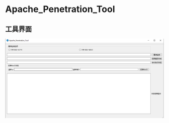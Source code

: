 # Apache_Penetration_Tool
## 工具界面
![1.png](https://github.com/wangfly-me/Apache_Penetration_Tool/blob/main/images/1.png)
